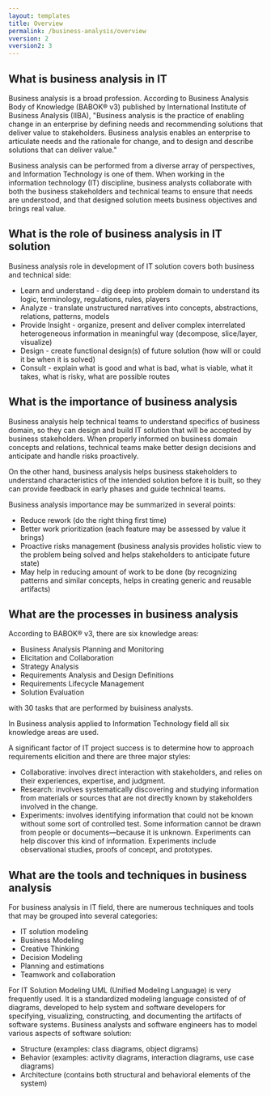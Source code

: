 ```yaml
---
layout: templates
title: Overview
permalink: /business-analysis/overview
vversion: 2
vversion2: 3
---
```



## What is business analysis in IT

Business analysis is a broad profession. According to Business Analysis Body of Knowledge (BABOK® v3) published by International Institute of Business Analysis (IIBA), "Business analysis is the practice of enabling change in an enterprise by defining needs and recommending solutions that deliver value to stakeholders. Business analysis enables an enterprise to articulate needs and the rationale for change, and to design and describe solutions that can deliver value." 

Business analysis can be performed from a diverse array of perspectives, and Information Technology is one of them. When working in the information technology (IT) discipline, business analysts collaborate with both the business stakeholders and technical teams to ensure that needs are understood, and that designed solution meets business objectives and brings real value.
 
## What is the role of business analysis in IT solution
 
Business analysis role in development of IT solution covers both business and technical side:
* Learn and understand - dig deep into problem domain to understand its logic, terminology, regulations, rules, players
* Analyze - translate unstructured narratives into concepts, abstractions, relations, patterns, models
* Provide Insight - organize, present and deliver complex interrelated heterogeneous information in meaningful way (decompose, slice/layer, visualize)
* Design - create functional design(s) of future solution (how will or could it be when it is solved)
* Consult - explain what is good and what is bad, what is viable, what it takes, what is risky, what are possible routes
 
## What is the importance of business analysis

Business analysis help technical teams to understand specifics of business domain, so they can design and build IT solution that will be accepted by business stakeholders. When properly informed on business domain concepts and relations, technical teams make better design decisions and anticipate and handle risks proactively.

On the other hand, business analysis helps business stakeholders to understand characteristics of the intended solution before it is built, so they can provide feedback in early phases and guide technical teams.

Business analysis importance may be summarized in several points:
* Reduce rework (do the right thing first time)
* Better work prioritization (each feature may be assessed by value it brings)
* Proactive risks management (business analysis provides holistic view to the problem being solved and helps stakeholders to anticipate future state)
* May help in reducing amount of work to be done (by recognizing patterns and similar concepts, helps in creating generic and reusable artifacts)

## What are the processes in business analysis

According to BABOK® v3, there are six knowledge areas:

* Business Analysis Planning and Monitoring
* Elicitation and Collaboration
* Strategy Analysis
* Requirements Analysis and Design Definitions
* Requirements Lifecycle Management
* Solution Evaluation

with 30 tasks that are performed by buisiness analysts.

In Business analysis applied to Information Technology field all six knowledge areas are used.

A significant factor of IT project success is to determine how to approach requirements elicition and there are three major styles:
* Collaborative: involves direct interaction with stakeholders, and relies on their experiences, expertise, and judgment.
* Research: involves systematically discovering and studying information from materials or sources that are not directly known by stakeholders involved in the change. 
* Experiments: involves identifying information that could not be known without some sort of controlled test. Some information cannot be drawn from people or documents—because it is unknown. Experiments can help discover this kind of information. Experiments include observational studies, proofs of concept, and prototypes. 

## What are the tools and techniques in business analysis

For business analysis in IT field, there are numerous techniques and tools that may be grouped into several categories:
* IT solution modeling 
* Business Modeling 
* Creative Thinking
* Decision Modeling
* Planning and estimations
* Teamwork and collaboration

For IT Solution Modeling UML (Unified Modeling Language) is very frequently used. It is a standardized modeling language consisted of of diagrams, developed to help system and software developers for specifying, visualizing, constructing, and documenting the artifacts of software systems.
Business analysts and software engineers has to model various aspects of software solution: 
* Structure (examples: class diagrams, object digrams)
* Behavior (examples: activity diagrams, interaction diagrams, use case diagrams)
* Architecture (contains both structural and behavioral elements of the system)
